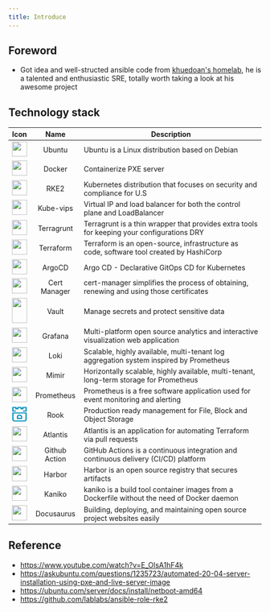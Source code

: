 ```yaml
---
title: Introduce
---
```


## Foreword

- Got idea and well-structed ansible code from [khuedoan's homelab](https://github.com/khuedoan/homelab.git), he is a talented and enthusiastic SRE, totally worth taking a look at his awesome project

## Technology stack

| Icon | Name | Description |
| :--: | :--: | ----------- |
| <img src="https://upload.wikimedia.org/wikipedia/commons/thumb/a/ab/Logo-ubuntu_cof-orange-hex.svg/1200px-Logo-ubuntu_cof-orange-hex.svg.png" width="30" height="30" /> | Ubuntu | Ubuntu is a Linux distribution based on Debian |
| <img src="https://www.docker.com/wp-content/uploads/2022/03/vertical-logo-monochromatic.png" width="30" height="30" /> | Docker | Containerize PXE server |
| <img src="https://www.suse.com/c/wp-content/uploads/2022/06/RKE.jpeg" width="30" height="30" /> | RKE2 | Kubernetes distribution that focuses on security and compliance for U.S |
| <img src="https://kube-vip.io/images/kube-vip.png" width="30" height="30" /> | Kube-vips | Virtual IP and load balancer for both the control plane and LoadBalancer |
| <img src="https://global.discourse-cdn.com/standard11/uploads/gruntwork/original/1X/451c24614aece67849fd62d0432d77ecd00735c6.png" width="30" height="30" /> | Terragrunt | Terragrunt is a thin wrapper that provides extra tools for keeping your configurations DRY |
| <img src="https://avatars.githubusercontent.com/u/52939924?v=4" width="30" height="30" /> | Terraform | Terraform is an open-source, infrastructure as code, software tool created by HashiCorp |
| <img src="https://cncf-branding.netlify.app/img/projects/argo/icon/color/argo-icon-color.png" width="30" height="30" /> | ArgoCD | Argo CD - Declarative GitOps CD for Kubernetes |
| <img src="https://cert-manager.io/images/cert-manager-logo-icon.svg" width="30" height="30" /> | Cert Manager | cert-manager simplifies the process of obtaining, renewing and using those certificates |
| <img src="https://www.datocms-assets.com/2885/1620155128-brandhcvaultverticalcolor.svg" width="30" height="50" /> | Vault | Manage secrets and protect sensitive data |
| <img src="https://grafana.com/static/img/menu/grafana2.svg" width="30" height="30" /> | Grafana | Multi-platform open source analytics and interactive visualization web application |
| <img src="https://grafana.com/static/img/menu/loki.svg" width="30" height="30" /> | Loki | Scalable, highly available, multi-tenant log aggregation system inspired by Prometheus |
| <img src="https://grafana.com/static/img/logos/logo-mimir.svg" width="30" height="30" /> | Mimir | Horizontally scalable, highly available, multi-tenant, long-term storage for Prometheus |
| <img src="https://grafana.com/static/img/menu/prometheus.svg" width="30" height="30" /> | Prometheus | Prometheus is a free software application used for event monitoring and alerting |
| <img src="https://raw.githubusercontent.com/cncf/artwork/d2ed716cc0769e6c65d2e58f9a503fca02b60a56/projects/rook/icon/color/rook-icon-color.svg" width="30" height="30" /> | Rook | Production ready management for File, Block and Object Storage |
| <img src="https://avatars.githubusercontent.com/u/32311288?s=280&v=4" width="30" height="30" /> | Atlantis | Atlantis is an application for automating Terraform via pull requests |
| <img src="https://avatars.githubusercontent.com/u/44036562?s=280&v=4" width="30" height="30" /> | Github Action | GitHub Actions is a continuous integration and continuous delivery (CI/CD) platform |
| <img src="https://cncf-branding.netlify.app/img/projects/harbor/icon/color/harbor-icon-color.svg" width="30" height="30" /> | Harbor | Harbor is an open source registry that secures artifacts |
| <img src="https://gitlab.com/uploads/-/system/project/avatar/22284858/kaniko.png" width="30" height="30" /> | Kaniko | kaniko is a build tool container images from a Dockerfile without the need of Docker daemon |
| <img src="https://d33wubrfki0l68.cloudfront.net/c088b7acfcf11100903c44fe44f2f2d7e0f30531/47727/img/docusaurus.svg" width="30" height="30" /> | Docusaurus | Building, deploying, and maintaining open source project websites easily |

## Reference

- <https://www.youtube.com/watch?v=E_OlsA1hF4k>
- <https://askubuntu.com/questions/1235723/automated-20-04-server-installation-using-pxe-and-live-server-image>
- <https://ubuntu.com/server/docs/install/netboot-amd64>
- <https://github.com/lablabs/ansible-role-rke2>
